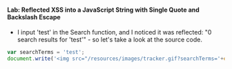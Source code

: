 #### Lab: Reflected XSS into a JavaScript String with Single Quote and Backslash Escape
- I input 'test' in the Search function, and I noticed it was reflected: "0 search results for 'test'" - so let's take a look at the source code. 
```javascript
var searchTerms = 'test';
document.write('<img src="/resources/images/tracker.gif?searchTerms='+encodeURIComponent(searchTerms)+'">');
                    
```